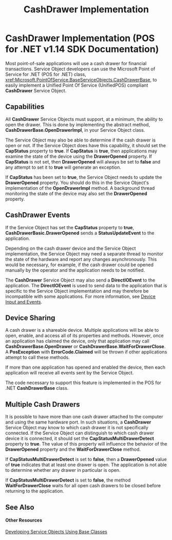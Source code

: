﻿---
title: CashDrawer Implementation
description: CashDrawer Implementation (POS for .NET v1.14 SDK Documentation)
ms.date: 03/03/2014
ms.topic: how-to
ms.custom: pos-restored-from-archive
---

# CashDrawer Implementation (POS for .NET v1.14 SDK Documentation)

Most point-of-sale applications will use a cash drawer for financial transactions. Service Object developers can use the Microsoft Point of Service for .NET (POS for .NET) class, <xref:Microsoft.PointOfService.BaseServiceObjects.CashDrawerBase>, to easily implement a Unified Point Of Service (UnifiedPOS) compliant **CashDrawer** Service Object.

## Capabilities

All **CashDrawer** Service Objects must support, at a minimum, the ability to open the drawer. This is done by implementing the abstract method, **CashDrawerBase.OpenDrawerImpl**, in your Service Object class.

The Service Object may also be able to determine if the cash drawer is open or not. If the Service Object does have this capability, it should set the **CapStatus** property to **true**. If **CapStatus** is **true**, then applications may examine the state of the device using the **DrawerOpened** property. If **CapStatus** is not set, then **DrawerOpened** will always be set to **false** and any attempt to set it to **true** will generate an exception.

If **CapStatus** has been set to **true**, the Service Object needs to update the **DrawerOpened** property. You should do this in the Service Object's implementation of the **OpenDrawerImpl** method. A background thread monitoring the state of the device may also set the **DrawerOpened** property.

## CashDrawer Events

If the Service Object has set the **CapStatus** property to **true**, **CashDrawerBasic.DrawerOpened** sends a **StatusUpdateEvent** to the application.

Depending on the cash drawer device and the Service Object implementation, the Service Object may need a separate thread to monitor the state of the hardware and report any changes asynchronously. This would be necessary, for example, if the cash drawer could be opened manually by the operator and the application needs to be notified.

The **CashDrawer** Service Object may also send a **DirectIOEvent** to the application. The **DirectIOEvent** is used to send data to the application that is specific to the Service Object implementation and may therefore be incompatible with some applications. For more information, see [Device Input and Events](device-input-and-events.md).

## Device Sharing

A cash drawer is a shareable device. Multiple applications will be able to open, enable, and access all of its properties and methods. However, once an application has claimed the device, only that application may call **CashDrawerBase.OpenDrawer** or **CashDrawerBase.WaitForDrawerClose**. A **PosException** with **ErrorCode.Claimed** will be thrown if other applications attempt to call these methods.

If more than one application has opened and enabled the device, then each application will receive all events sent by the Service Object.

The code necessary to support this feature is implemented in the POS for .NET **CashDrawerBase** class.

## Multiple Cash Drawers

It is possible to have more than one cash drawer attached to the computer and using the same hardware port. In such situations, a **CashDrawer** Service Object may know to which cash drawer it is not specifically connected. If the Service Object can distinguish to which cash drawer device it is connected, it should set the **CapStatusMultiDrawerDetect** property to **true**. The value of this property will influence the behavior of the **DrawerOpened** property and the **WaitForDrawerClose** method.

If **CapStatusMultiDrawerDetect** is set to **false**, then a **DrawerOpened** value of **true** indicates that at least one drawer is open. The application is not able to determine whether any drawer in particular is open.

If **CapStatusMultiDrawerDetect** is set to **false**, the method **WaitForDrawerClose** waits for all open cash drawers to be closed before returning to the application.

## See Also

#### Other Resources

[Developing Service Objects Using Base Classes](developing-service-objects-using-base-classes.md)

